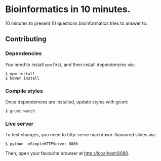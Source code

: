 # Bioinformatics in 10 minutes.

10 minutes to present 10 questions bioinformatics tries to answer to.

## Contributing

### Dependencies

You need to install `npm` first, and then install dependencies via:

    $ npm install
    $ bower install

### Compile styles

Once dependencies are installed, update styles with grunt:

    $ grunt watch

### Live server

To test changes, you need to http-serve markdown-flavoured slides via:

    $ python -mSimpleHTTPServer 8080

Then, open your favourite browser at [http://localhost:8080](http://localhost:8080).

